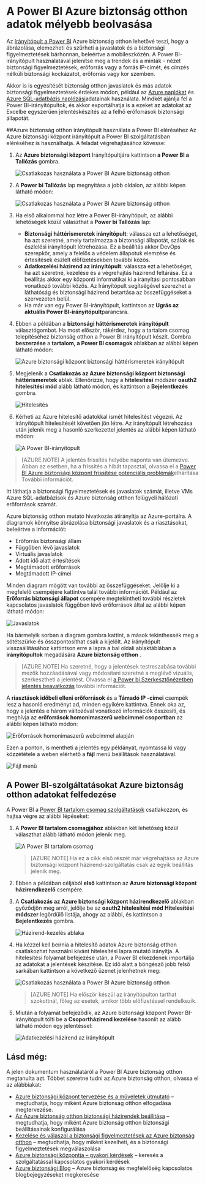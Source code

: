 <properties
   pageTitle="A Power BI Azure biztonság otthon adatok beolvasása a háttérismeretek |} Microsoft Azure"
   description="A tartalom Azure biztonsági központ Power BI-csomag egyszerűen keresse meg a biztonsági figyelmeztetések, javaslatok, erőforrások elleni és trendeket, a jelentéskészítéshez létrehozott adatkészletet alapján."
   services="security-center"
   documentationCenter="na"
   authors="YuriDio"
   manager="swadhwa"
   editor=""/>

<tags
   ms.service="security-center"
   ms.devlang="na"
   ms.topic="hero-article"
   ms.tgt_pltfrm="na"
   ms.workload="na"
   ms.date="09/22/2016"
   ms.author="yurid"/>

# <a name="get-insights-from-azure-security-center-data-with-power-bi"></a>A Power BI Azure biztonság otthon adatok mélyebb beolvasása
Az [Irányítópult a Power BI](http://aka.ms/azure-security-center-power-bi) Azure biztonság otthon lehetővé teszi, hogy a ábrázolása, elemezheti és szűrheti a javaslatok és a biztonsági figyelmeztetések bárhonnan, beleértve a mobileszközén. A Power BI-irányítópult használatával jelenítse meg a trendek és a minták - nézet biztonsági figyelmeztetések, erőforrás vagy a forrás IP-címét, és címzés nélküli biztonsági kockázatot, erőforrás vagy kor szemben. 

Akkor is is egyesítését biztonság otthon javaslatok és más adatok biztonsági figyelmeztetések érdekes módon, például az [Azure naplókat](https://powerbi.microsoft.com/blog/monitor-azure-audit-logs-with-power-bi/) és [Azure SQL-adatbázis naplózási](https://powerbi.microsoft.com/blog/monitor-your-azure-sql-database-auditing-activity-with-power-bi/)adatainak használata. Mindkét ajánlja fel a Power BI-irányítópultok, és akkor exportálhatja is a ezeket az adatokat az Excelbe egyszerűen jelentéskészítés az a felhő erőforrások biztonsági állapotát.

##<a name="using-azure-security-center-dashboard-to-access-power-bi"></a>Azure biztonság otthon irányítópult használata a Power BI eléréséhez
Az Azure biztonsági központ irányítópult a Power BI szolgáltatásban eléréséhez is használhatja. A feladat végrehajtásához kövesse: 

1. Az **Azure biztonsági központ** Irányítópultjára kattintson **a Power BI a Tallózás** gombra.

    ![Csatlakozás használata a Power BI Azure biztonság otthon](./media/security-center-powerbi/security-center-powerbi-fig1-new10.png) 

2. A **Power bi Tallózás** lap megnyitása a jobb oldalon, az alábbi képen látható módon:

    ![Csatlakozás használata a Power BI Azure biztonság otthon](./media/security-center-powerbi/security-center-powerbi-fig1-new2.png)

3. Ha első alkalommal hoz létre a Power BI-irányítópult, az alábbi lehetőségek közül választhat a **Power bi Tallózás** lap: 

    - **Biztonsági háttérismeretek irányítópult**: válassza ezt a lehetőséget, ha azt szeretné, amely tartalmazza a biztonsági állapotát, szálak és észlelési irányítópult létrehozása. Ez a beállítás akkor DevOps szerepkör, amely a felelős a védelem állapotuk elemzése és értesítések észlelt előfizetésekben további közös.
    - **Adatkezelési házirend az irányítópult**: válassza ezt a lehetőséget, ha azt szeretné, kezelése és a végrehajtás házirend feltárása.  Ez a beállítás akkor egy központi informatikai ki a irányítási pontosabban vonatkozó további közös. Az Irányítópult segítségével szerezhet a láthatóság és biztonsági házirend betartása az összefüggéseket a szervezeten belül.
    - Ha már van egy Power BI-irányítópult, kattintson az **Ugrás az aktuális Power BI-irányítópult**parancsra.

4. Ebben a példában a **biztonsági háttérismeretek irányítópult** választógombot. Ha most először, rákérdez, hogy a tartalom csomag telepítéséhez biztonság otthon a Power BI irányítópult készít. Gombra **beszerzése** a **tartalom, a Power BI csomagok** ablakban az alábbi képen látható módon:

    ![Azure biztonsági központ biztonsági háttérismeretek irányítópult](./media/security-center-powerbi/security-center-powerbi-fig1-new3.png)

5. Megjelenik a **Csatlakozás az Azure biztonsági központ biztonsági háttérismeretek** ablak. Ellenőrizze, hogy a **hitelesítési** módszer **oauth2 hitelesítési mód** alább látható módon, és kattintson a **Bejelentkezés** gombra.
    
    ![Hitelesítés](./media/security-center-powerbi/security-center-powerbi-fig1-new4.png)

6. Kérheti az Azure hitelesítő adatokkal ismét hitelesítést végezni. Az irányítópult hitelesítését követően jön létre. Az irányítópult létrehozása után jelenik meg a hasonló szerkezettel jelentés az alábbi képen látható módon:

    ![A Power BI-irányítópult](./media/security-center-powerbi/security-center-powerbi-fig1-new5.png)


> [AZURE.NOTE] A jelentés frissítés helyébe naponta van ütemezve. Abban az esetben, ha a frissítés a hibát tapasztal, olvassa el a [Power BI Azure biztonsági központ frissítése potenciális problémák](https://blogs.msdn.microsoft.com/azuresecurity/2016/04/07/azure-security-center-power-bi-refresh-fails/)elhárítása További információt.

Itt láthatja a biztonsági figyelmeztetések és javaslatok számát, illetve VMs Azure SQL-adatbázisok és Azure biztonság otthon felügyeli hálózati erőforrások számát.

Azure biztonság otthon mutató hivatkozás átirányítja az Azure-portálra. A diagramok könnyítse ábrázolása biztonsági javaslatok és a riasztásokat, beleértve a információt:

- Erőforrás biztonsági állam
- Függőben lévő javaslatok
- Virtuális javaslatok
- Adott idő alatt értesítések
- Megtámadott erőforrások
- Megtámadott IP-címei

Minden diagram mögött van további az összefüggéseket. Jelölje ki a megfelelő csempéjére kattintva talál további információt. Például az **Erőforrás biztonsági állapot** csempére megtekintheti további részletek kapcsolatos javaslatok függőben lévő erőforrások által az alábbi képen látható módon:

![Javaslatok](./media/security-center-powerbi/security-center-powerbi-fig1-new6.png)

Ha bármelyik sorban a diagram gombra kattint, a mások tekinthessék meg a sötétszürke és összpontosíthat csak a kijelölt. Az irányítópult visszaállításához kattintson erre a lapra a bal oldali ablaktáblában a **irányítópultok** megadására **Azure biztonság otthon** .

> [AZURE.NOTE] Ha szeretné, hogy a jelentések testreszabása további mezők hozzáadásával vagy módosítani szeretné a meglévő vizuális, szerkesztheti a jelentést. Olvassa el [a Power bi Szerkesztőnézetben jelentés beavatkozás](https://powerbi.microsoft.com/documentation/powerbi-service-interact-with-a-report-in-editing-view/) további információt.

A **riasztások időbeli elleni erőforrások** és a **Támadó IP -címei** csempék lesz a hasonló eredményt ad, minden egyikére kattintva. Ennek oka az, hogy a jelentés e három változóval vonatkozó információk összesíti, és meghívja az **erőforrások homonimaszerű webcímmel csoportban** az alábbi képen látható módon:

![Erőforrások homonimaszerű webcímmel alapján](./media/security-center-powerbi/security-center-powerbi-fig1-new7.png)

Ezen a ponton, is mentheti a jelentés egy példányát, nyomtassa ki vagy közzététele a weben elérhető a **fájl** menü beállítások használatával.

![Fájl menü](./media/security-center-powerbi/security-center-powerbi-fig8.png)

## <a name="exploring-your-azure-security-center-data-with-power-bi-services"></a>A Power BI-szolgáltatásokat Azure biztonság otthon adatokat felfedezése

A Power BI a [Power BI tartalom csomag szolgáltatások](https://msit.powerbi.com/groups/me/getdata/services) csatlakozzon, és hajtsa végre az alábbi lépéseket:

1. A **Power BI tartalom csomagjához** ablakban két lehetőség közül választhat alább látható módon jelenik meg.

    ![A Power BI tartalom csomag](./media/security-center-powerbi/security-center-powerbi-fig1-new.png)

    >[AZURE.NOTE] Ha ez a cikk első részét már végrehajtása az Azure biztonsági központ házirend-szolgáltatás csak az egyik beállítás jelenik meg.

2. Ebben a példában céljából **első** kattintson az **Azure biztonsági központ házirendkezelő** csempére.

3. A **Csatlakozás az Azure biztonsági központ házirendkezelő** ablakban győződjön meg arról, jelölje be az **oauth2 hitelesítési mód** **Hitelesítési módszer** legördülő listája, ahogy az alábbi, és kattintson a **Bejelentkezés** gombra.

    ![Házirend-kezelés ablaka](./media/security-center-powerbi/security-center-powerbi-fig1-new8.png)

4. Ha kézzel kell beírnia a hitelesítő adatok Azure biztonság otthon csatlakozhat használni kívánt hitelesítési lapra mutató irányítja. A hitelesítési folyamat befejezése után, a Power BI elkezdenek importálja az adatokat a jelentések készítése. Ez idő alatt a böngésző jobb felső sarkában kattintson a következő üzenet jelenhetnek meg:

    ![Csatlakozás használata a Power BI Azure biztonság otthon](./media/security-center-powerbi/security-center-powerbi-fig4.png)

    >[AZURE.NOTE] Ha először készül az irányítópulton tarthat szokottnál, főleg az esetek, amikor több előfizetéssel rendelkezik. 

5. Miután a folyamat befejeződik, az Azure biztonsági központ Power BI-irányítópult tölti be a **Csoportházirend kezelése** hasonlít az alább látható módon egy jelentéssel:

    ![Adatkezelési házirend az irányítópult](./media/security-center-powerbi/security-center-powerbi-fig1-new9.png)

## <a name="see-also"></a>Lásd még:
A jelen dokumentum használatáról a Power BI Azure biztonság otthon megtanulta azt. Többet szeretne tudni az Azure biztonság otthon, olvassa el az alábbiakat:

- [Azure biztonsági központ tervezése és a műveletek útmutató](security-center-planning-and-operations-guide.md) – megtudhatja, hogy miként Azure biztonság otthon elfogadása megtervezése.
- [Az Azure biztonság otthon biztonsági házirendek beállítása](security-center-policies.md) – megtudhatja, hogy miként Azure biztonság otthon biztonsági beállításainak konfigurálása
- [Kezelése és válaszol a biztonsági figyelmeztetések az Azure biztonság otthon](security-center-managing-and-responding-alerts.md) – megtudhatja, hogy miként kezelheti, és a biztonsági figyelmeztetések megválaszolása
- [Azure biztonsági központja – gyakori kérdések](security-center-faq.md) – keresés a szolgáltatással kapcsolatos gyakori kérdések
- [Azure biztonsági Blog](http://blogs.msdn.com/b/azuresecurity/) – Azure biztonság és megfelelőség kapcsolatos blogbejegyzéseket megkeresése
